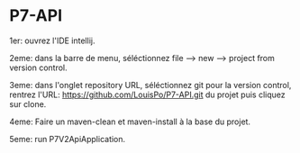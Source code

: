 # P7-API

1er: ouvrez l'IDE intellij.

2eme: dans la barre de menu, séléctionnez file --> new --> project from version control.

3eme: dans l'onglet repository URL, séléctionnez git pour la version control, rentrez l'URL: https://github.com/LouisPo/P7-API.git
du projet puis cliquez sur clone.

4eme: Faire un maven-clean et maven-install à la base du projet.

5eme: run P7V2ApiApplication.
